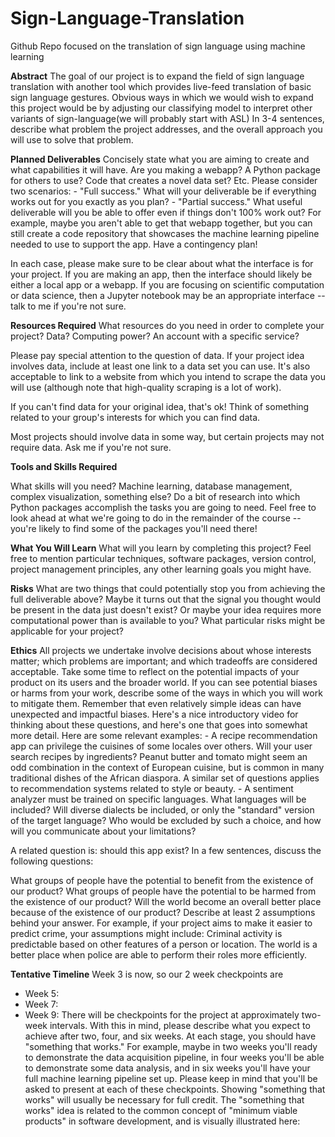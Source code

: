# Sign-Language-Translation
Github Repo focused on the translation of sign language using machine learning

**Abstract**
The goal of our project is to expand the field of sign language translation with another tool which provides live-feed translation of basic sign language gestures. Obvious ways in which we would wish to expand this project would be by adjusting our classifying model to interpret other variants of sign-language(we will probably start with ASL)
In 3-4 sentences, describe what problem the project addresses, and the overall approach you will use to solve that problem.

**Planned Deliverables**
Concisely state what you are aiming to create and what capabilities it will have. Are you making a webapp? A Python package for others to use? Code that creates a novel data set? Etc. Please consider two scenarios: - "Full success." What will your deliverable be if everything works out for you exactly as you plan? - "Partial success." What useful deliverable will you be able to offer even if things don't 100% work out? For example, maybe you aren't able to get that webapp together, but you can still create a code repository that showcases the machine learning pipeline needed to use to support the app. Have a contingency plan!

In each case, please make sure to be clear about what the interface is for your project. If you are making an app, then the interface should likely be either a local app or a webapp. If you are focusing on scientific computation or data science, then a Jupyter notebook may be an appropriate interface -- talk to me if you're not sure.

**Resources Required**
What resources do you need in order to complete your project? Data? Computing power? An account with a specific service?

Please pay special attention to the question of data. If your project idea involves data, include at least one link to a data set you can use. It's also acceptable to link to a website from which you intend to scrape the data you will use (although note that high-quality scraping is a lot of work).

If you can't find data for your original idea, that's ok! Think of something related to your group's interests for which you can find data.

Most projects should involve data in some way, but certain projects may not require data. Ask me if you're not sure.

**Tools and Skills Required**

What skills will you need? Machine learning, database management, complex visualization, something else? Do a bit of research into which Python packages accomplish the tasks you are going to need. Feel free to look ahead at what we're going to do in the remainder of the course -- you're likely to find some of the packages you'll need there!

**What You Will Learn**
What will you learn by completing this project? Feel free to mention particular techniques, software packages, version control, project management principles, any other learning goals you might have.

**Risks**
What are two things that could potentially stop you from achieving the full deliverable above? Maybe it turns out that the signal you thought would be present in the data just doesn't exist? Or maybe your idea requires more computational power than is available to you? What particular risks might be applicable for your project?

**Ethics**
All projects we undertake involve decisions about whose interests matter; which problems are important; and which tradeoffs are considered acceptable. Take some time to reflect on the potential impacts of your product on its users and the broader world. If you can see potential biases or harms from your work, describe some of the ways in which you will work to mitigate them. Remember that even relatively simple ideas can have unexpected and impactful biases. Here's a nice introductory video for thinking about these questions, and here's one that goes into somewhat more detail. Here are some relevant examples: - A recipe recommendation app can privilege the cuisines of some locales over others. Will your user search recipes by ingredients? Peanut butter and tomato might seem an odd combination in the context of European cuisine, but is common in many traditional dishes of the African diaspora. A similar set of questions applies to recommendation systems related to style or beauty. - A sentiment analyzer must be trained on specific languages. What languages will be included? Will diverse dialects be included, or only the "standard" version of the target language? Who would be excluded by such a choice, and how will you communicate about your limitations?

A related question is: should this app exist? In a few sentences, discuss the following questions:

What groups of people have the potential to benefit from the existence of our product?
What groups of people have the potential to be harmed from the existence of our product?
Will the world become an overall better place because of the existence of our product? Describe at least 2 assumptions behind your answer. For example, if your project aims to make it easier to predict crime, your assumptions might include:
Criminal activity is predictable based on other features of a person or location.
The world is a better place when police are able to perform their roles more efficiently.

**Tentative Timeline**
Week 3 is now, so our 2 week checkpoints are
- Week 5: 
- Week 7: 
- Week 9: 
There will be checkpoints for the project at approximately two-week intervals. With this in mind, please describe what you expect to achieve after two, four, and six weeks. At each stage, you should have "something that works." For example, maybe in two weeks you'll ready to demonstrate the data acquisition pipeline, in four weeks you'll be able to demonstrate some data analysis, and in six weeks you'll have your full machine learning pipeline set up. Please keep in mind that you'll be asked to present at each of these checkpoints. Showing "something that works" will usually be necessary for full credit. The "something that works" idea is related to the common concept of "minimum viable products" in software development, and is visually illustrated here:
